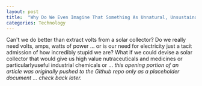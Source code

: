 ```yaml
---
layout: post
title:  "Why Do We Even Imagine That Something As Unnatural, Unsustainable Like Photovoltaic Technology Can Be Seen As Somehow Ecologically Green?"
categories: Technology
---
```


Can't we do better than extract volts from a solar collector? Do we really need volts, amps, watts of power ... or is our need for electricity just a tacit admission of how incredibly stupid we are? What if we could devise a solar collector that would give us high value nutraceuticals and medicines or particularlyuseful industrial chemicals or ... *this opening portion of an article was originally pushed to the Github repo only as a placeholder document ... check back later.*
